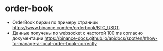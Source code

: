 # order-book
- OrderBook биржи по примеру страницы https://www.binance.com/en/orderbook/BTC_USDT.
- Данные получены по websocket с частотой 100 ms согласно документации https://binance-docs.github.io/apidocs/spot/en/#how-to-manage-a-local-order-book-correctly

